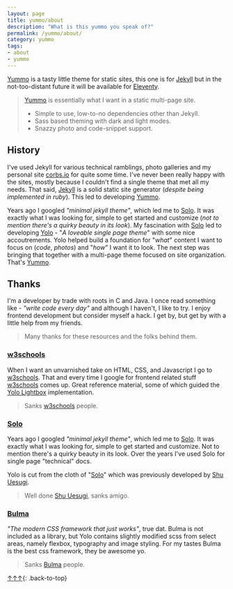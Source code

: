 ```yaml
---
layout: page
title: yummo/about
description: "What is this yummo you speak of?"
permalink: /yummo/about/
category: yummo
tags:
- about
- yummo
---
```


[Yummo](https://github.com/corbtastik/yummo) is a tasty little theme for static sites, this one is for [Jekyll](https://jekyllrb.com) but in the not-too-distant future it will be available for [Eleventy](https://www.11ty.dev/).

> [Yummo](https://corbtastik.github.io/yummo) is essentially what I want in a static multi-page site.
> * Simple to use, low-to-no dependencies other than Jekyll.
> * Sass based theming with dark and light modes.
> * Snazzy photo and code-snippet support.

## History

I've used Jekyll for various technical ramblings, photo galleries and my personal site [corbs.io](https://corbs.io) for quite some time. I've never been really happy with the sites, mostly because I couldn't find a single theme that met all my needs. That said, [Jekyll](https://jekyllrb.com) is a solid static site generator (_despite being implemented in ruby_). This led to developing [Yummo](https://corbtastik.github.io/yummo).

Years ago I googled _"minimal jekyll theme"_, which led me to [Solo](http://chibicode.github.io/solo/). It was exactly what I was looking for, simple to get started and customize (_not to mention there's a quirky beauty in its look_). My fascination with [Solo](http://chibicode.github.io/solo/) led to developing [Yolo](https://corbtastik.github.io/yolo/) - "_A loveable single page theme_" with some nice accoutrements. Yolo helped build a foundation for "_what_" content I want to focus on (_code_, _photos_) and "_how_" I want it to look. The next step was bringing that together with a multi-page theme focused on site organization. That's [Yummo](https://corbtastik.github.io/yummo).

## Thanks

I'm a developer by trade with roots in C and Java. I once read something like - _"write code every day"_ and although I haven't, I like to try. I enjoy frontend development but consider myself a hack. I get by, but get by with a little help from my friends.

> Many thanks for these resources and the folks behind them.

### [w3schools](https://www.w3schools.com/)

When I want an unvarnished take on HTML, CSS, and Javascript I go to [w3schools](https://www.w3schools.com/). That and every time I google for frontend related stuff [w3schools](https://www.w3schools.com/) comes up. Great reference material, some of which guided the [Yolo Lightbox](#image-lightbox) implementation.

> Sanks [w3schools](https://www.w3schools.com/) people.

### [Solo](http://chibicode.github.io/solo/)

Years ago I googled _"minimal jekyll theme"_, which led me to [Solo](http://chibicode.github.io/solo/). It was exactly what I was looking for, simple to get started and customize. Not to mention there's a quirky beauty in its look. Over the years I've used Solo for single page "technical" docs.

Yolo is cut from the cloth of "[Solo](http://chibicode.github.io/solo)" which was previously developed by [Shu Uesugi](https://github.com/chibicode).

> Well done [Shu Uesugi](https://github.com/chibicode), sanks amigo.

### [Bulma](https://bulma.io/)

_"The modern CSS framework that just works"_, true dat. Bulma is not included as a library, but Yolo contains slightly modified scss from select areas, namely flexbox, typography and image styling. For my tastes Bulma is the best css framework, they be awesome yo.

> Sanks [Bulma](https://bulma.io/) people.

[↑↑↑](#){: .back-to-top}


